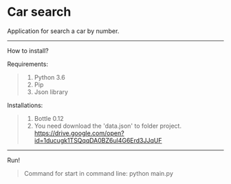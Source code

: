 Car search
==========

Application for search a car by number.

---------------------------------------

How to install?

Requirements:
> 1. Python 3.6
> 2. Pip
> 3. Json library


Installations:
> 1. Bottle 0.12
> 2. You need download the 'data.json' to folder project.
https://drive.google.com/open?id=1ducugk1TSQqqDA0BZ6ul4G6Erd3JJqUF

--------------

Run!

> Command for start in command line: python main.py